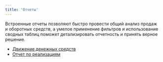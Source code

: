 ```yaml
---
title: 'Отчеты'
---
```


Встроенные отчеты позволяют быстро провести общий анализ продаж и оборотных средств, а умелое применение фильтров и использование сводных таблиц поможет детализировать отчетность и принять верное решение.

-   [Движение денежных средств](Payments.md)
-   [Отчет по реализациям](Invoices_report.md)
